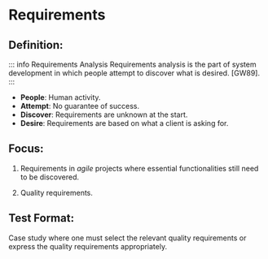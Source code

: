 # Requirements

## Definition:

::: info Requirements Analysis
Requirements analysis is the part of system development in which people
attempt to discover what is desired. [GW89].
:::

+ **People**: Human activity.
+ **Attempt**: No guarantee of success.
+ **Discover**: Requirements are unknown at the start.
+ **Desire**: Requirements are based on what a client is asking for.

## Focus:

1. Requirements in *agile* projects where essential functionalities still need to be discovered.

2. Quality requirements.

## Test Format:

Case study where one must select
the relevant quality requirements or express
the quality requirements appropriately.